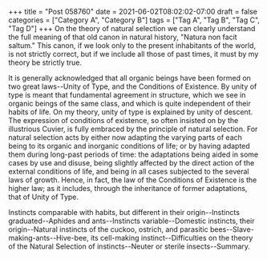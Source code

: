 +++
title = "Post 058760"
date = 2021-06-02T08:02:02-07:00
draft = false
categories = ["Category A", "Category B"]
tags = ["Tag A", "Tag B", "Tag C", "Tag D"]
+++
On the theory of natural selection we can clearly understand the full meaning of that old canon in natural history, "Natura non facit saltum." This canon, if we look only to the present inhabitants of the world, is not strictly correct, but if we include all those of past times, it must by my theory be strictly true.

It is generally acknowledged that all organic beings have been formed on two great laws--Unity of Type, and the Conditions of Existence. By unity of type is meant that fundamental agreement in structure, which we see in organic beings of the same class, and which is quite independent of their habits of life. On my theory, unity of type is explained by unity of descent. The expression of conditions of existence, so often insisted on by the illustrious Cuvier, is fully embraced by the principle of natural selection. For natural selection acts by either now adapting the varying parts of each being to its organic and inorganic conditions of life; or by having adapted them during long-past periods of time: the adaptations being aided in some cases by use and disuse, being slightly affected by the direct action of the external conditions of life, and being in all cases subjected to the several laws of growth. Hence, in fact, the law of the Conditions of Existence is the higher law; as it includes, through the inheritance of former adaptations, that of Unity of Type.

Instincts comparable with habits, but different in their origin--Instincts graduated--Aphides and ants--Instincts variable--Domestic instincts, their origin--Natural instincts of the cuckoo, ostrich, and parasitic bees--Slave-making-ants--Hive-bee, its cell-making instinct--Difficulties on the theory of the Natural Selection of instincts--Neuter or sterile insects--Summary.
